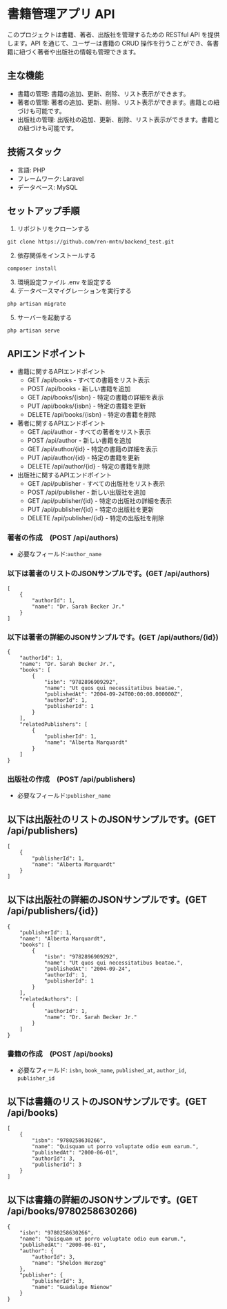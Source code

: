 # 書籍管理アプリ API

このプロジェクトは書籍、著者、出版社を管理するための RESTful API を提供します。API を通じて、ユーザーは書籍の CRUD 操作を行うことができ、各書籍に紐づく著者や出版社の情報も管理できます。

## 主な機能

-   書籍の管理: 書籍の追加、更新、削除、リスト表示ができます。
-   著者の管理: 著者の追加、更新、削除、リスト表示ができます。書籍との紐づけも可能です。
-   出版社の管理: 出版社の追加、更新、削除、リスト表示ができます。書籍との紐づけも可能です。

## 技術スタック

- 言語: PHP
- フレームワーク: Laravel
- データベース: MySQL

## セットアップ手順

1. リポジトリをクローンする
```
git clone https://github.com/ren-mntn/backend_test.git
```
2. 依存関係をインストールする
```
composer install
```
3. 環境設定ファイル .env を設定する
4. データベースマイグレーションを実行する
```
php artisan migrate
```
5. サーバーを起動する
```
php artisan serve
```
## APIエンドポイント
- 書籍に関するAPIエンドポイント
  - GET /api/books - すべての書籍をリスト表示
  - POST /api/books - 新しい書籍を追加
  - GET /api/books/{isbn} - 特定の書籍の詳細を表示
  - PUT /api/books/{isbn} - 特定の書籍を更新
  - DELETE /api/books/{isbn} - 特定の書籍を削除
- 著者に関するAPIエンドポイント
  - GET /api/author - すべての著者をリスト表示
  - POST /api/author - 新しい書籍を追加
  - GET /api/author/{id} - 特定の書籍の詳細を表示
  - PUT /api/author/{id} - 特定の書籍を更新
  - DELETE /api/author/{id} - 特定の書籍を削除
- 出版社に関するAPIエンドポイント
  - GET /api/publisher - すべての出版社をリスト表示
  - POST /api/publisher - 新しい出版社を追加
  - GET /api/publisher/{id} - 特定の出版社の詳細を表示
  - PUT /api/publisher/{id} - 特定の出版社を更新
  - DELETE /api/publisher/{id} - 特定の出版社を削除

### 著者の作成　(POST /api/authors)
- 必要なフィールド:`author_name`
### 以下は著者のリストのJSONサンプルです。(GET /api/authors)
```
[
    {
        "authorId": 1,
        "name": "Dr. Sarah Becker Jr."
    }
]
```
### 以下は著者の詳細のJSONサンプルです。(GET /api/authors/{id})
```
{
    "authorId": 1,
    "name": "Dr. Sarah Becker Jr.",
    "books": [
        {
            "isbn": "9782896909292",
            "name": "Ut quos qui necessitatibus beatae.",
            "publishedAt": "2004-09-24T00:00:00.000000Z",
            "authorId": 1,
            "publisherId": 1
        }
    ],
    "relatedPublishers": [
        {
            "publisherId": 1,
            "name": "Alberta Marquardt"
        }
    ]
}
```
### 出版社の作成　(POST /api/publishers)
- 必要なフィールド:`publisher_name`
## 以下は出版社のリストのJSONサンプルです。(GET /api/publishers)
```
[
    {
        "publisherId": 1,
        "name": "Alberta Marquardt"
    }
]
```
## 以下は出版社の詳細のJSONサンプルです。(GET /api/publishers/{id})
```
{
    "publisherId": 1,
    "name": "Alberta Marquardt",
    "books": [
        {
            "isbn": "9782896909292",
            "name": "Ut quos qui necessitatibus beatae.",
            "publishedAt": "2004-09-24",
            "authorId": 1,
            "publisherId": 1
        }
    ],
    "relatedAuthors": [
        {
            "authorId": 1,
            "name": "Dr. Sarah Becker Jr."
        }
    ]
}
```
### 書籍の作成　(POST /api/books)
- 必要なフィールド: `isbn`, `book_name`, `published_at`, `author_id`, `publisher_id`
## 以下は書籍のリストのJSONサンプルです。(GET /api/books)
```
[
    {
        "isbn": "9780258630266",
        "name": "Quisquam ut porro voluptate odio eum earum.",
        "publishedAt": "2000-06-01",
        "authorId": 3,
        "publisherId": 3
    }
]
```
## 以下は書籍の詳細のJSONサンプルです。(GET /api/books/9780258630266)
```
{
    "isbn": "9780258630266",
    "name": "Quisquam ut porro voluptate odio eum earum.",
    "publishedAt": "2000-06-01",
    "author": {
        "authorId": 3,
        "name": "Sheldon Herzog"
    },
    "publisher": {
        "publisherId": 3,
        "name": "Guadalupe Nienow"
    }
}
```
